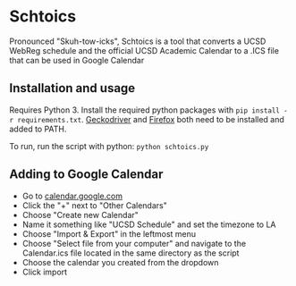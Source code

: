 # Schtoics
Pronounced "Skuh-tow-icks", Schtoics is a tool that converts a UCSD WebReg schedule and the official UCSD Academic Calendar to a .ICS file that can be used in Google Calendar


## Installation and usage
Requires Python 3. Install the required python packages with `pip install -r requirements.txt`. [Geckodriver](https://github.com/mozilla/geckodriver/releases) and [Firefox](https://www.mozilla.org/en-US/firefox/) both need to be installed and added to PATH. 

To run, run the script with python: `python schtoics.py`


## Adding to Google Calendar
* Go to [calendar.google.com](https://calendar.google.com/)
* Click the "+" next to "Other Calendars"
* Choose "Create new Calendar"
* Name it something like "UCSD Schedule" and set the timezone to LA
* Choose "Import & Export" in the leftmost menu
* Choose "Select file from your computer" and navigate to the Calendar.ics file located in the same directory as the script
* Choose the calendar you created from the dropdown
* Click import
